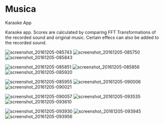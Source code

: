 # Musica
Karaoke App

Karaoke app. Scores are calculated by comparing FFT Transformations of the recorded sound and original music.
Certain effecs can also be added to the recorded sound.

![screenshot_20161205-085743](https://cloud.githubusercontent.com/assets/20585043/24321344/49f12ec2-1170-11e7-9eec-f683a7bba1df.png)
![screenshot_20161205-085750](https://cloud.githubusercontent.com/assets/20585043/24321345/49f87b96-1170-11e7-86a3-8cbe81a8ab11.png)
![screenshot_20161205-085843](https://cloud.githubusercontent.com/assets/20585043/24321346/49fbc134-1170-11e7-9d9f-3dbba0d3fe79.png)

![screenshot_20161205-085851](https://cloud.githubusercontent.com/assets/20585043/24321347/49feaafc-1170-11e7-8c84-d118f5e892a5.png)
![screenshot_20161205-085856](https://cloud.githubusercontent.com/assets/20585043/24321348/4a03a412-1170-11e7-9f67-93624a89ef6d.png)
![screenshot_20161205-085920](https://cloud.githubusercontent.com/assets/20585043/24321349/4a076980-1170-11e7-9fac-d5ccf9274738.png)

![screenshot_20161205-085955](https://cloud.githubusercontent.com/assets/20585043/24321350/4a2911a2-1170-11e7-9153-617beb5ce5a2.png)
![screenshot_20161205-090006](https://cloud.githubusercontent.com/assets/20585043/24321351/4a2efd88-1170-11e7-87f4-9aaa4fce5aca.png)
![screenshot_20161205-090021](https://cloud.githubusercontent.com/assets/20585043/24321352/4a3434b0-1170-11e7-83ce-a0cfe870cec2.png)

![screenshot_20161205-090057](https://cloud.githubusercontent.com/assets/20585043/24321353/4a39256a-1170-11e7-8afc-d188912c3902.png)
![screenshot_20161205-093535](https://cloud.githubusercontent.com/assets/20585043/24321354/4a40e188-1170-11e7-8e85-b4b1191cc025.png)
![screenshot_20161205-093610](https://cloud.githubusercontent.com/assets/20585043/24321355/4a46ca08-1170-11e7-82ff-5f87bf334b70.png)

![screenshot_20161205-093930](https://cloud.githubusercontent.com/assets/20585043/24321356/4a5ea380-1170-11e7-839b-3263d77aa8f9.png)
![screenshot_20161205-093945](https://cloud.githubusercontent.com/assets/20585043/24321357/4a643f5c-1170-11e7-867c-6ec3d6e78d93.png)
![screenshot_20161205-093956](https://cloud.githubusercontent.com/assets/20585043/24321358/4a6cb830-1170-11e7-8e19-dfe8f8abdc9b.png)


